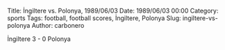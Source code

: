 Title: İngiltere vs. Polonya, 1989/06/03
Date: 1989/06/03 00:00
Category: sports
Tags: football, football scores, İngiltere, Polonya
Slug: ingiltere-vs-polonya
Author: carbonero


İngiltere 3 - 0 Polonya
